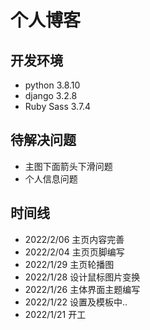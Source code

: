 # 个人博客

## 开发环境
+ python 3.8.10
+ django 3.2.8
+ Ruby Sass 3.7.4

## 待解决问题
+ 主图下面箭头下滑问题
+ 个人信息问题

## 时间线
+ 2022/2/06 主页内容完善
+ 2022/2/04 主页页脚编写
+ 2022/1/29 主页轮播图
+ 2022/1/28 设计鼠标图片变换
+ 2022/1/26 主体界面主题编写
+ 2022/1/22 设置及模板中..
+ 2022/1/21 开工
